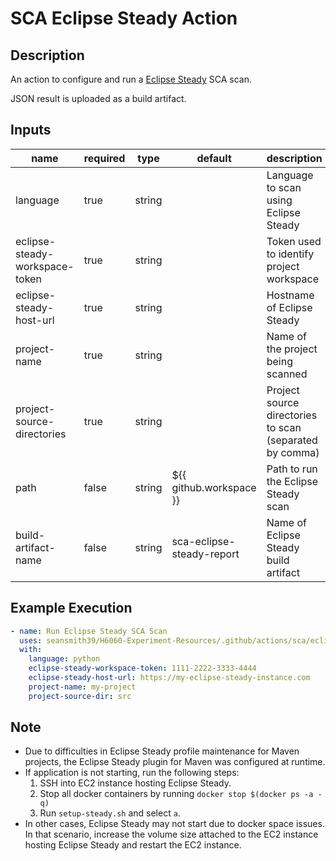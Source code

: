 # SCA Eclipse Steady Action

## Description

An action to configure and run a [Eclipse Steady](https://projects.eclipse.org/projects/technology.steady) SCA scan.

JSON result is uploaded as a build artifact.

## Inputs

| name                           | required | type   | default                   | description                                             |
| ------------------------------ | -------- | ------ | ------------------------- | ------------------------------------------------------- |
| language                       | true     | string |                           | Language to scan using Eclipse Steady                   |
| eclipse-steady-workspace-token | true     | string |                           | Token used to identify project workspace                |
| eclipse-steady-host-url        | true     | string |                           | Hostname of Eclipse Steady                              |
| project-name                   | true     | string |                           | Name of the project being scanned                       |
| project-source-directories     | true     | string |                           | Project source directories to scan (separated by comma) |
| path                           | false    | string | ${{ github.workspace }}   | Path to run the Eclipse Steady scan                     |
| build-artifact-name            | false    | string | sca-eclipse-steady-report | Name of Eclipse Steady build artifact                   |

## Example Execution

```yaml
- name: Run Eclipse Steady SCA Scan
  uses: seansmith39/H6060-Experiment-Resources/.github/actions/sca/eclipse-steady
  with:
    language: python
    eclipse-steady-workspace-token: 1111-2222-3333-4444
    eclipse-steady-host-url: https://my-eclipse-steady-instance.com
    project-name: my-project
    project-source-dir: src
```

## Note

- Due to difficulties in Eclipse Steady profile maintenance for Maven projects, the Eclipse Steady plugin for Maven was configured at runtime.
- If application is not starting, run the following steps:
  1. SSH into EC2 instance hosting Eclipse Steady.
  2. Stop all docker containers by running `docker stop $(docker ps -a -q)`
  3. Run `setup-steady.sh` and select `a`.
- In other cases, Eclipse Steady may not start due to docker space issues. In that scenario, increase the volume size attached to the EC2 instance hosting Eclipse Steady and restart the EC2 instance.
